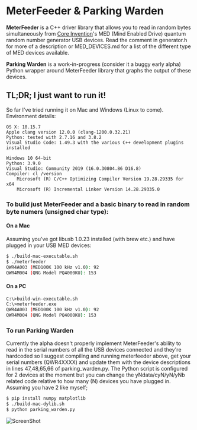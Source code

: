 # MeterFeeder & Parking Warden

**MeterFeeder** is a C++ driver library that allows you to read in random bytes simultaneously from [Core Invention](https://coreinvention.com/)'s MED (Mind Enabled Drive) quantum random number generator USB devices. Read the comment in generator.h for more of a description or MED_DEVICES.md for a list of the different type of MED devices available.

**Parking Warden** is a work-in-progress (consider it a buggy early alpha) Python wrapper around MeterFeeder library that graphs the output of these devices.

## TL;DR; I just want to run it!

So far I've tried running it on Mac and Windows (Linux to come). Environment details:

```
OS X: 10.15.7
Apple clang version 12.0.0 (clang-1200.0.32.21)
Python: tested with 2.7.16 and 3.8.2
Visual Studio Code: 1.49.3 with the various C++ development plugins installed
```

```
Windows 10 64-bit
Python: 3.9.0
Visual Studio: Community 2019 (16.0.30804.86 D16.8)
Compiler: cl /version
    Microsoft (R) C/C++ Optimizing Compiler Version 19.28.29335 for x64 
    Microsoft (R) Incremental Linker Version 14.28.29335.0
```

### To build just MeterFeeder and a basic binary to read in random byte numers (unsigned char type):

#### On a Mac

Assuming you've got libusb 1.0.23 installed (with brew etc.) and have plugged in your USB MED devices:

```bash
$ ./build-mac-executable.sh 
$ ./meterfeeder
QWR4A003 (MED100K 100 kHz v1.0): 92
QWR4M004 (QNG Model PQ4000KU): 153
```

#### On a PC

```bash
C:\>build-win-executable.sh 
C:\>meterfeeder.exe
QWR4A003 (MED100K 100 kHz v1.0): 92
QWR4M004 (QNG Model PQ4000KU): 153
```

### To run Parking Warden

Currently the alpha doesn't properly implement MeterFeeder's ability to read in the serial numbers of all the USB devices connected and they're hardcoded so I suggest compiling and running meterfeeder above, get your serial numbers (QWR4XXXX) and update them with the device descriptions in lines 47,48,65,66 of parking_warden.py. The Python script is configured for 2 devices at the moment but you can change the yNdata/cyN/yN/yNb related code relative to how many (N) devices you have plugged in. Assuming you have 2 like myself;

```bash
$ pip install numpy matplotlib
$ ./build-mac-dylib.sh
$ python parking_warden.py
```

![ScreenShot](https://raw.github.com/vfp2/MeterFeeder/master/pw_screenshot.png)